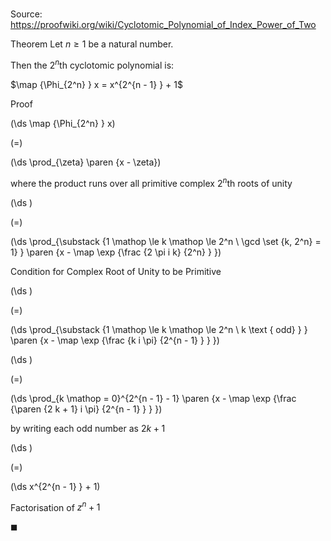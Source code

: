 # 

Source: https://proofwiki.org/wiki/Cyclotomic_Polynomial_of_Index_Power_of_Two

Theorem
Let $n \ge 1$ be a natural number.

Then the $2^n$th cyclotomic polynomial is:

$\map {\Phi_{2^n} } x = x^{2^{n - 1} } + 1$


Proof













\(\ds \map {\Phi_{2^n} } x\)

\(=\)







\(\ds \prod_{\zeta} \paren {x - \zeta}\)





where the product runs over all primitive complex $2^n$th roots of unity














\(\ds \)

\(=\)







\(\ds \prod_{\substack {1 \mathop \le k \mathop \le 2^n \\ \gcd \set {k, 2^n} = 1} } \paren {x - \map \exp {\frac {2 \pi i k} {2^n} } }\)





Condition for Complex Root of Unity to be Primitive














\(\ds \)

\(=\)







\(\ds \prod_{\substack {1 \mathop \le k \mathop \le 2^n \\ k \text { odd} } } \paren {x - \map \exp {\frac {k i \pi} {2^{n - 1} } } }\)




















\(\ds \)

\(=\)







\(\ds \prod_{k \mathop = 0}^{2^{n - 1} - 1} \paren {x - \map \exp {\frac {\paren {2 k + 1} i \pi} {2^{n - 1} } } }\)





by writing each odd number as $2 k + 1$














\(\ds \)

\(=\)







\(\ds x^{2^{n - 1} } + 1\)





Factorisation of $z^n + 1$



$\blacksquare$





